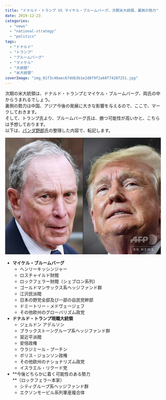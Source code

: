 ```yaml
---
title: "ドナルド・トランプ VS マイケル・ブルームバーグ、次期米大統領、裏側の勢力"
date: 2019-12-23
categories: 
  - "news"
  - "national-strategy"
  - "politics"
tags: 
  - "ドナルド"
  - "トランプ"
  - "ブルームバーグ"
  - "マイケル"
  - "大統領"
  - "米大統領"
coverImage: "img_01f3c48aec67ddb3b1e2d8f9f2a68f74207251.jpg"
---
```


次期の米大統領は、ドナルド・トランプとマイケル・ブルームバーグ、両氏の中からうまれるでしょう。  
裏側の勢力は中国、アジア今後の発展に大きな影響を与えるので、ここで、マークしておきます。  
そして、トランプ氏より、ブルームバーグ氏は、勝つ可能性が高いかと、こちらは予想しております。  
以下は、[パンダ野郎](https://twitter.com/pandypandy0513)氏の整理した内容で、転記します。

![](images/img_01f3c48aec67ddb3b1e2d8f9f2a68f74207251.jpg)

- **マイケル・ブルームバーグ**
    - ヘンリーキッシンジャー
    - ロスチャイルド財閥
    - ロックフェラー財閥（シェブロン系列）
    - ゴールドマンサックス系ヘッジファンド群
    - 江沢民派閥
    - 日本の野党全部及び一部の自民党幹部
    - ドミートリー・メドヴェージェフ
    - その他欧州のグローバリズム政党
- **ドナルド・トランプ現職大統領**
    - ジェルドン アデルソン
    - ブラックストーングループ系ヘッジファンド群
    - 習近平派閥
    - 安倍政権
    - ウラジミール・プーチン
    - ボリス・ジョンソン政権
    - その他欧州のナショナリズム政党
    - イスラエル・リクード党
- **今後どちらかに着く可能性のある勢力  
    **（ロックフェラー本家）
    - シティグループ系ヘッジファンド群
    - エクソンモービル系列軍産複合体
